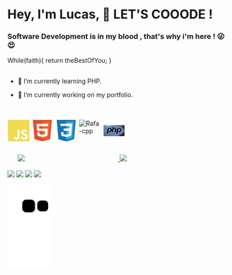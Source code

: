 <link rel="stylesheet" href="https://cdn.jsdelivr.net/gh/devicons/devicon@v2.14.0/devicon.min.css">

<h1>Hey, I'm Lucas, 📢 LET'S COOODE !</h1>
<h3>Software Development is in my blood , that's why i'm here ! 😜😍</h3>
<p>While(faith){ return theBestOfYou; }</p>

##
<ul>
  <li><p>🌱 I’m currently learning PHP.</p></li>
  <li><p>🔭 I’m currently working on my portfolio.</p></li>
  </ul>
<br>

  <div align="left" ><br> 
  <img align="center" alt="Rafa-Js" height="50" width="50" src="https://raw.githubusercontent.com/devicons/devicon/master/icons/javascript/javascript-plain.svg">
  <img align="center" alt="Rafa-HTML" height="50" width="50" src="https://raw.githubusercontent.com/devicons/devicon/master/icons/html5/html5-original.svg" style="display:inline-block">
  <img align="center" alt="Rafa-CSS" height="50" width="50" src="https://raw.githubusercontent.com/devicons/devicon/master/icons/css3/css3-original.svg" style="display:inline-block">
  <img align="center" alt="Rafa-cpp" height="50" width="50" src="https://cdn.jsdelivr.net/gh/devicons/devicon/icons/cplusplus/cplusplus-original.svg" style="display:inline-block"> 
  <img align="center" alt="Rafa-PHP" height="50" width="50" src="https://raw.githubusercontent.com/devicons/devicon/master/icons/php/php-original.svg" style="display:inline-block">
  </div>

 
  

  ##

<div align="center">
  <a href="https://github.com/ImNotMenduina">
  
  <img width="45%" src="https://github-readme-stats.vercel.app/api/top-langs/?username=ImNotMenduina&layout=compact&langs_count=7&theme=midnight-purple&hide=Hack" style="display:inline-block"/>
  <img width="45%" src="https://github-readme-stats.vercel.app/api?username=ImNotMenduina&show_icons=true&theme=midnight-purple&include_all_commits=true&count_private=true" style="display:inline-block"/>

    
</div>
  
 
  
  <div align="left"><br> 
  <a href="#" target="_blank"><img src="https://img.shields.io/badge/-Instagram-%23E4405F?style=for-the-badge&logo=instagram&logoColor=white" target="_blank"></a>
  <a href="#" target="_blank"><img src="https://img.shields.io/badge/Discord-7289DA?style=for-the-badge&logo=discord&logoColor=white" target="_blank"></a> 
  <a href = "mailto:mynameis_menduina@outlook.com"><img src="https://img.shields.io/badge/-Gmail-%23333?style=for-the-badge&logo=gmail&logoColor=white" target="_blank"></a>
  <a href="https://www.linkedin.com/in/lucas-mendui%C3%B1a-380416232/" target="_blank"><img src="https://img.shields.io/badge/-LinkedIn-%230077B5?style=for-the-badge&logo=linkedin&logoColor=white" target="_blank"></a> 
  </div>
 
  ![Snake animation](https://github.com/ImNotMenduina/ImNotMenduina/blob/output/github-contribution-grid-snake.svg)
 

<!--
**ImNotMenduina/ImNotMenduina** is a ✨ _special_ ✨ repository because its `README.md` (this file) appears on your GitHub profile.

Here are some ideas to get you started:

- 🔭 I’m currently working on ...
- 🌱 I’m currently learning ...
- 👯 I’m looking to collaborate on ...
- 🤔 I’m looking for help with ...
- 💬 Ask me about ...
- 📫 How to reach me: ...
- 😄 Pronouns: ...
- ⚡ Fun fact: ...
-->

